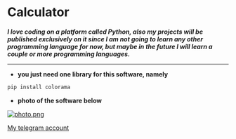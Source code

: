 # **Calculator**
***I love coding on a platform called Python, also my projects will be published exclusively on it since I am not going to learn any other programming language for now, but maybe in the future I will learn a couple or more programming languages.***
___

+ **you just need one library for this software, namely**
~~~python
pip install colorama
~~~

+ **photo of the software below**

[![photo.png](https://i.postimg.cc/YSdnR3Fv/photo.png)](https://postimg.cc/p9nJXKqv)

[My telegram account](https://t.me/Sakurapvp)
